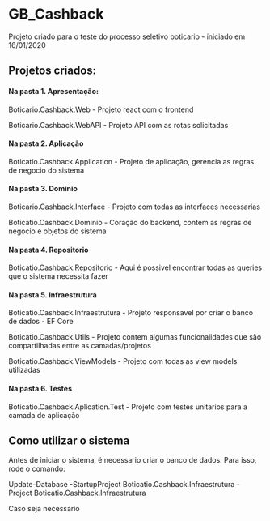 # GB_Cashback
Projeto criado para o teste do processo seletivo boticario - iniciado em 16/01/2020

## Projetos criados:

#### Na pasta 1. Apresentação:
Boticario.Cashback.Web - Projeto react com o frontend

Boticario.Cashback.WebAPI - Projeto API com as rotas solicitadas

#### Na pasta 2. Aplicação
Boticatio.Cashback.Application - Projeto de aplicação, gerencia as regras de negocio do sistema

#### Na pasta 3. Dominio
Boticario.Cashback.Interface - Projeto com todas as interfaces necessarias

Boticatio.Cashback.Dominio - Coração do backend, contem as regras de negocio e objetos do sistema

#### Na pasta 4. Repositorio

Boticatio.Cashback.Repositorio - Aqui é possivel encontrar todas as queries que o sistema necessita fazer

#### Na pasta 5. Infraestrutura
Boticatio.Cashback.Infraestrutura - Projeto responsavel por criar o banco de dados - EF Core

Boticatio.Cashback.Utils - Projeto contem algumas funcionalidades que são compartilhadas entre as camadas/projetos

Boticatio.Cashback.ViewModels - Projeto com todas as view models utilizadas

#### Na pasta 6. Testes
Boticatio.Cashback.Aplication.Test - Projeto com testes unitarios para a camada de aplicação



## Como utilizar o sistema
Antes de iniciar o sistema, é necessario criar o banco de dados. Para isso, rode o comando:

Update-Database -StartupProject Boticatio.Cashback.Infraestrutura -Project Boticatio.Cashback.Infraestrutura

Caso seja necessario 
